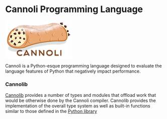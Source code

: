 # Cannoli Programming Language
![](resources/logo/cannoli_logo_212x118.png)

Cannoli is a Python-esque programming language designed to evaluate the
language features of Python that negatively impact performance.

### Cannolib
[Cannolib](https://github.com/joncatanio/cannolib) provides a number of types
and modules that offload work that would be otherwise done by the Cannoli
compiler. Cannolib provides the implementation of the overall type system as
well as built-in functions similar to those defined in the
[Python library](https://docs.python.org/3/library/functions.html#built-in-functions)
